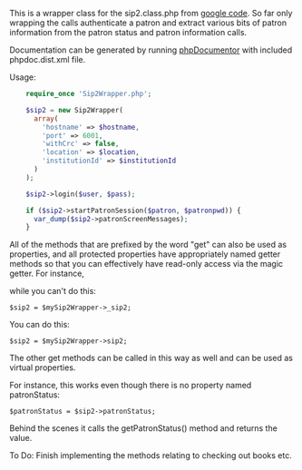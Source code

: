This is a wrapper class for the sip2.class.php from [google code](https://code.google.com/p/php-sip2/).  So far only wrapping the calls 
authenticate a patron and extract various bits of patron information from the patron status 
and patron information calls.

Documentation can be generated by running [phpDocumentor](http://www.phpdoc.org/) with included phpdoc.dist.xml file.

Usage:
```php
    require_once 'Sip2Wrapper.php';

    $sip2 = new Sip2Wrapper(
      array(
        'hostname' => $hostname,
        'port' => 6001,
        'withCrc' => false,
        'location' => $location,
        'institutionId' => $institutionId
      )
    );

    $sip2->login($user, $pass);

    if ($sip2->startPatronSession($patron, $patronpwd)) {
      var_dump($sip2->patronScreenMessages);
    }
```

All of the methods that are prefixed by the word "get" can also be used as properties,
and all protected properties have appropriately named getter methods so that you can effectively
have read-only access via the magic getter.  For instance, 

while you can't do this:  

    $sip2 = $mySip2Wrapper->_sip2;

You can do this:

    $sip2 = $mySip2Wrapper->sip2;

The other get methods can be called in this way as well and can be used as virtual properties.

For instance, this works even though there is no property named patronStatus:

    $patronStatus = $sip2->patronStatus;

Behind the scenes it calls the getPatronStatus() method and returns the value.

To Do:
Finish implementing the methods relating to checking out books etc.
